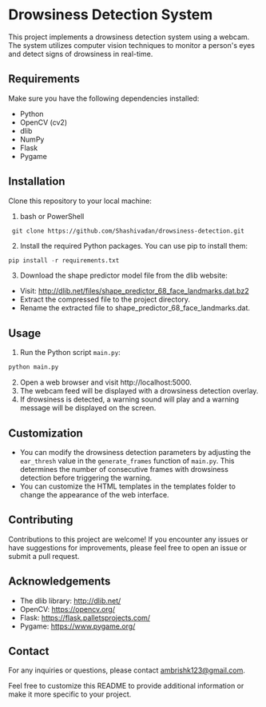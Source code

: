

# Drowsiness Detection System

This project implements a drowsiness detection system using a webcam. The system utilizes computer vision techniques to monitor a person's eyes and detect signs of drowsiness in real-time.

## Requirements
Make sure you have the following dependencies installed:
- Python 
- OpenCV (cv2)
- dlib
- NumPy
- Flask
- Pygame
## Installation
Clone this repository to your local machine:
1. bash or PowerShell
```Git
 git clone https://github.com/Shashivadan/drowsiness-detection.git
```
2. Install the required Python packages. You can use pip to install them:
```python
pip install -r requirements.txt
```
3. Download the shape predictor model file from the dlib website:

 - Visit: http://dlib.net/files/shape_predictor_68_face_landmarks.dat.bz2
 - Extract the compressed file to the project directory.
 - Rename the extracted file to shape_predictor_68_face_landmarks.dat.

## Usage

1. Run the Python script `main.py`:
```python
python main.py
```
2. Open a web browser and visit http://localhost:5000.
3. The webcam feed will be displayed with a drowsiness detection overlay.
4. If drowsiness is detected, a warning sound will play and a warning message will be displayed on the screen.


## Customization

- You can modify the drowsiness detection parameters by adjusting the `ear_thresh` value in the `generate_frames` function of `main.py`.  This determines the number of consecutive frames with drowsiness detection before triggering the warning.
- You can customize the HTML templates in the templates folder to change the appearance of the web interface.
## Contributing

Contributions to this project are welcome! If you encounter any issues or have suggestions for improvements, please feel free to open an issue or submit a pull request.


## Acknowledgements

- The dlib library: http://dlib.net/
- OpenCV: https://opencv.org/
- Flask: https://flask.palletsprojects.com/
- Pygame: https://www.pygame.org/

## Contact

For any inquiries or questions, please contact ambrishk123@gmail.com.

Feel free to customize this README to provide additional information or make it more specific to your project.

